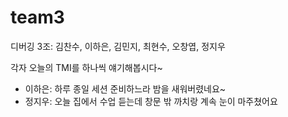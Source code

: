 # team3
디버깅 3조: 김찬수, 이하은, 김민지, 최현수, 오창엽, 정지우

각자 오늘의 TMI를 하나씩 얘기해봅시다~

- 이하은: 하루 종일 세션 준비하느라 밤을 새워버렸네요~
- 정지우: 오늘 집에서 수업 듣는데 창문 밖 까치랑 계속 눈이 마주쳤어요
